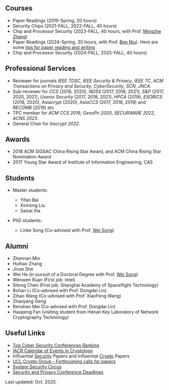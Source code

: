 Courses
-----
* Paper Readings (2019-Spring, 20 hours)
* Security Chips (2021-FALL, 2022-FALL, 40 hours)
* Chip and Processor Security (2023-FALL, 40 hours, with Prof. [Mingzhe Zhang](https://mingzhe-zhang.github.io/))  
* Paper Readings (2024-Spring, 30 hours, with Prof. [Ben Niu](https://people.ucas.ac.cn/~ben/)). Here are some [tips for paper reading and writing](/files/paper_reading_writing.pdf)
* Chip and Processor Security (2024-FALL, 2025-FALL, 40 hours)

Professional Services
-----
* Reviewer for journals *IEEE TDSC*, *IEEE Security & Privacy*, *IEEE TC*, *ACM Transactions on Privacy and Security*, *CyberSecurity*, *SCN*, *JNCA*.
* Sub-reviewer for *CCS* (2018, 2020), *NDSS* (2017, 2018, 2021), *S&P* (2017, 2020, 2021), *Usenix Security* (2017, 2018, 2021), *HPCA* (2019), *ESORICS* (2018, 2020), Asiacrypt (2020), *AsiaCCS* (2017, 2018, 2019) and *RECOMB* (2019) etc.
* TPC member for *ACM CCS 2019*, *GenoPri 2020*, *SECURWARE 2022*, *ACNS 2023*.
* General Chair for *Inscrypt 2022*.

Awards
-----
* 2018 ACM SIGSAC China Rising Star Award, and ACM China Rising Star Nomination Award
* 2017 Young Star Award of Institute of Information Engineering, CAS 

Students
-----
* Master students:  
  - Yifan Bai
  - Xinhong Liu
  - Saisai Xia    
  
* PhD students:  
  - Linke Song (Co-advised with Prof. [Wei Song](https://wsong83.github.io/)) 
 
Alumni
-----
* Zhennan Min  
* Huihao Zhang  
* Jinze She  
* Wei He (in pursuit of a Doctoral Degree with Prof. [Wei Song](https://wsong83.github.io/))  
* Wenwen Ruan (First job: Intel)  
* Sitong Chen (First job: Shanghai Academy of Spaceflight Technology)  
* Bohan Li (Co-advised with Prof. Dongdai Lin)
* Zihao Wang (Co-advised with Prof. XiaoFeng Wang)
* Zhaoyang Geng
* Benshan Mei (Co-advised with Prof. Dongdai Lin)
* Haopeng Fan (visiting student from Henan Key Laboratory of Network Cryptography Technology)

Useful Links
------
* [Top Cyber Security Conferences Ranking](http://jianying.space/conference-ranking.html)
* [IACR Calendar of Events in Cryptology](https://www.iacr.org/events/)
* Influential [Security](https://www.sec.cs.tu-bs.de/~konrieck/topnotch/sec_papers.html) Papers and Influential [Crypto](https://www.sec.cs.tu-bs.de/~konrieck/topnotch/crypto_papers.html) Papers
* [UCL Crypto Group - Forthcoming calls for papers](https://uclouvain.be/crypto/callforpapers/forthcoming)
* [System Security Circus](http://s3.eurecom.fr/~balzarot/notes/top4_2018/)
* [Security and Privacy Conference Deadlines](https://sec-deadlines.github.io/)

Last updated: Oct. 2025.
